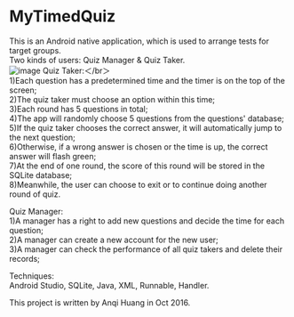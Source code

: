 # MyTimedQuiz

This is an Android native application, which is used to arrange tests for target groups.     
Two kinds of users: Quiz Manager & Quiz Taker.   
![image](https://github.com/AntheaHuang/MyTimerQuiz/blob/master/Screenshot_1487221518.png)
Quiz Taker:＜/br＞     
  1)Each question has a predetermined time and the timer is on the top of the screen;      
  2)The quiz taker must choose an option within this time;      
  3)Each round has 5 questions in total;     
  4)The app will randomly choose 5 questions from the questions' database;     
  5)If the quiz taker chooses the correct answer, it will automatically jump to the next question;     
  6)Otherwise, if a wrong answer is chosen or the time is up, the correct answer will flash green;     
  7)At the end of one round, the score of this round will be stored in the SQLite database;     
  8)Meanwhile, the user can choose to exit or to continue doing another round of quiz.     
         
Quiz Manager:      
  1)A manager has a right to add new questions and decide the time for each question;   
  2)A manager can create a new account for the new user;     
  3)A manager can check the performance of all quiz takers and delete their records;     
 
Techniques:     
Android Studio, SQLite, Java, XML, Runnable, Handler.     
      
This project is written by Anqi Huang in Oct 2016.     
